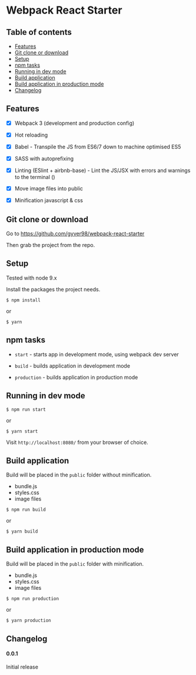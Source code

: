 # Webpack React Starter


## Table of contents

* [Features](#user-content-features)
* [Git clone or download](#user-content-git-clone-or-download)
* [Setup](#user-content-setup)
* [npm tasks](#user-content-npm-tasks)
* [Running in dev mode](#user-content-running-in-dev-mode)
* [Build application](#user-content-build-application)
* [Build application in production mode](#user-content-build-application-in-production-mode)
* [Changelog](#user-content-changelog)


## Features

- [x] Webpack 3 (development and production config)
- [x] Hot reloading
- [x] Babel - Transpile the JS from ES6/7 down to machine optimised ES5
- [x] SASS with autoprefixing
- [x] Linting (ESlint + airbnb-base) - Lint the JS/JSX with errors and warnings to the terminal ()
- [x] Move image files into public
- [x] Minification javascript & css


## Git clone or download

Go to https://github.com/gyver98/webpack-react-starter

Then grab the project from the repo.

## Setup

Tested with node 9.x

Install the packages the project needs.

```
$ npm install
```
or 
```
$ yarn
```

## npm tasks

* `start` - starts app in development mode, using webpack dev server

* `build` - builds application in development mode

* `production` - builds application in production mode

## Running in dev mode

```
$ npm run start
```
or
```
$ yarn start
```

Visit `http://localhost:8080/` from your browser of choice.

## Build application

Build will be placed in the `public` folder without minification.
* bundle.js
* styles.css
* image files

```
$ npm run build
```
or
```
$ yarn build
```

## Build application in production mode

Build will be placed in the `public` folder with minification.
* bundle.js
* styles.css
* image files

```
$ npm run production
```
or
```
$ yarn production
```


## Changelog

#### 0.0.1

Initial release
